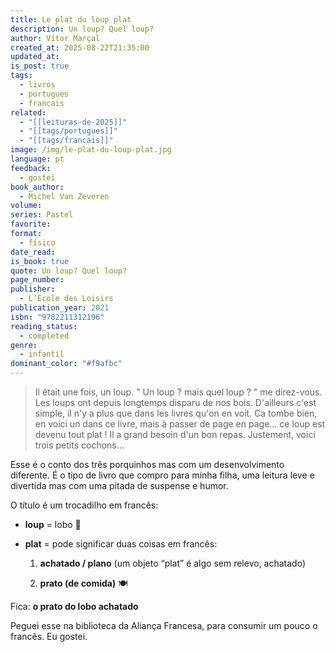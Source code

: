 ```yaml
---
title: Le plat du loup plat
description: Un loup? Quel loup?
author: Vítor Marçal
created_at: 2025-08-22T21:35:00
updated_at:
is_post: true
tags:
  - livros
  - portugues
  - francais
related:
  - "[[leituras-de-2025]]"
  - "[[tags/portugues]]"
  - "[[tags/francais]]"
image: /img/le-plat-du-loup-plat.jpg
language: pt
feedback:
  - gostei
book_author:
  - Michel Van Zeveren
volume:
series: Pastel
favorite:
format:
  - físico
date_read:
is_book: true
quote: Un loup? Quel loup?
page_number:
publisher:
  - L’École des Loisirs
publication_year: 2021
isbn: "9782211312196"
reading_status:
  - completed
genre:
  - infantil
dominant_color: "#f9afbc"
---
```

> Il était une fois, un loup. " Un loup ? mais quel loup ? " me direz-vous. Les loups ont depuis longtemps disparu de nos bois. D'ailleurs c'est simple, il n'y a plus que dans les livres qu'on en voit. Ca tombe bien, en voici un dans ce livre, mais à passer de page en page... ce loup est devenu tout plat ! Il a grand besoin d'un bon repas. Justement, voici trois petits cochons...

Esse é o conto dos três porquinhos mas com um desenvolvimento diferente.  É o tipo de livro que compro para minha filha, uma leitura leve e divertida mas com uma pitada de suspense e humor.

O título é um trocadilho em francês:

- **loup** = lobo 🐺
    
- **plat** = pode significar duas coisas em francês:
    
    1. **achatado / plano** (um objeto “plat” é algo sem relevo, achatado)
        
    2. **prato (de comida)** 🍽️

Fica: **o prato do lobo achatado**

 Peguei esse na biblioteca da Aliança Francesa, para consumir um pouco o francês. Eu gostei.